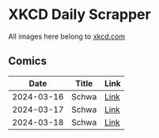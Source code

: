 # XKCD Daily Scrapper

All images here belong to [xkcd.com](https://xkcd.com "xkcd.com")

## Comics

| Date | Title | Link |
| ---- | ----- | ---- |
| 2024-03-16 | Schwa | [Link](./2024-03-16_Schwa "Schwa") |
| 2024-03-17 | Schwa | [Link](./2024-03-17_Schwa "Schwa") |
| 2024-03-18 | Schwa | [Link](./2024-03-18_Schwa "Schwa") |